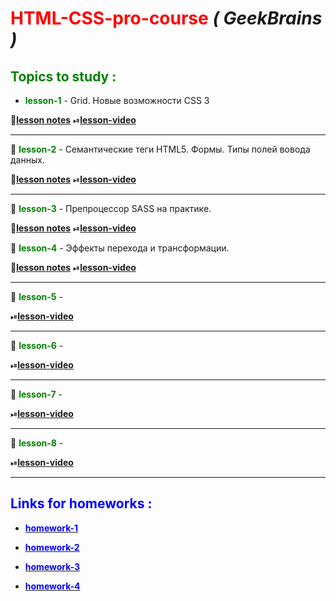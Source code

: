 # <span style="color:red">HTML-CSS-pro-course</span> **_( GeekBrains )_**

## <span style="color:green">Topics to study :</span>

- <span style="color:green">**lesson-1** </span>- Grid. Новые возможности CSS 3

📒[**lesson notes**](https://artiom30.github.io/HTML-CSS--Pro-/lesson-1/lesson-notes/index.html)
⏯[**lesson-video**](https://www.youtube.com/watch?v=5Ijqb1wLcvc)

---

📌 <span style="color:green">**lesson-2** </span>- Семантические теги HTML5. Формы. Типы полей вовода данных.

📒[**lesson notes**](https://artiom30.github.io/HTML-CSS--Pro-/lesson-2/lesson-notes/index.html)
⏯[**lesson-video**](https://youtu.be/TBw6Ga1e92k)

---

📌 <span style="color:green">**lesson-3** </span>- Препроцессор SASS на практике.

📒[**lesson notes**](https://github.com/Artiom30/HTML-CSS--Pro-/tree/main/lesson-3)
⏯[**lesson-video**](https://youtu.be/KARjHRoRe_4)

📌 <span style="color:green">**lesson-4** </span>- Эффекты перехода и трансформации.

📒[**lesson notes**](https://github.com/Artiom30/HTML-CSS--Pro-/tree/main/lesson-4)
⏯[**lesson-video**](https://youtu.be/Q0H_DpzuPGE)

---

📌 <span style="color:green">**lesson-5** </span>-

⏯[**lesson-video**](https://youtu.be/VDD-4CgY9B4)

---

📌 <span style="color:green">**lesson-6** </span>-

⏯[**lesson-video**](https://youtu.be/CML0LNJMwE0)

---

📌 <span style="color:green">**lesson-7** </span>-

⏯[**lesson-video**](https://youtu.be/BhAYL46P3PI)

---

📌 <span style="color:green">**lesson-8** </span>-

⏯[**lesson-video**](https://youtu.be/kOLM2s20sZY)

---

## <span style="color:blue">Links for homeworks :</span>

- <span style="color:blue"> [<span style="color:blue">**homework-1**</span>](https://artiom30.github.io/HTML-CSS--Pro-/lesson-1/homework/index.html)</span>

- <span style="color:blue"> [<span style="color:blue">**homework-2**</span>](https://artiom30.github.io/HTML-CSS--Pro-/lesson-2/homework/index.html)</span>

- <span style="color:blue"> [<span style="color:blue">**homework-3**</span>](https://artiom30.github.io/HTML-CSS--Pro-/lesson-3/homework/index.html)</span>

- <span style="color:blue"> [<span style="color:blue">**homework-4**</span>](https://artiom30.github.io/HTML-CSS--Pro-/lesson-4/homework/index.html)</span>
